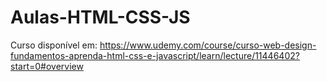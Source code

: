 # Aulas-HTML-CSS-JS
 
Curso disponível em: https://www.udemy.com/course/curso-web-design-fundamentos-aprenda-html-css-e-javascript/learn/lecture/11446402?start=0#overview
